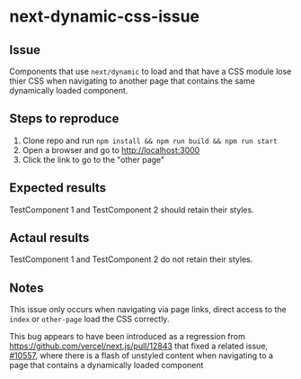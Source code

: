 # next-dynamic-css-issue

## Issue 

Components that use `next/dynamic` to load and that have a CSS module lose thier CSS when navigating to another page that contains the same dynamically loaded component.

## Steps to reproduce

1) Clone repo and run `npm install && npm run build && npm run start`
2) Open a browser and go to [http://localhost:3000](http://localhost:3000)
3) Click the link to go to the "other page"

## Expected results

TestComponent 1 and TestComponent 2 should retain their styles.

## Actaul results

TestComponent 1 and TestComponent 2 do not retain their styles.

## Notes

This issue only occurs when navigating via page links, direct access to the `index` or `other-page` load the CSS correctly.

This bug appears to have been introduced as a regression from https://github.com/vercel/next.js/pull/12843 that fixed a related issue, [#10557](https://github.com/vercel/next.js/issues/10557), where there is a flash of unstyled content when navigating to a page that contains a dynamically loaded component 
